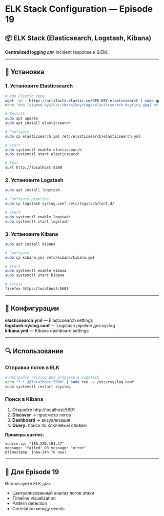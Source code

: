 # ELK Stack Configuration — Episode 19

## 📦 ELK Stack (Elasticsearch, Logstash, Kibana)

**Centralized logging** для incident response и SIEM.

---

## 🚀 Установка

### 1. Установите Elasticsearch

```bash
# Add Elastic repo
wget -qO - https://artifacts.elastic.co/GPG-KEY-elasticsearch | sudo gpg --dearmor -o /usr/share/keyrings/elasticsearch-keyring.gpg
echo "deb [signed-by=/usr/share/keyrings/elasticsearch-keyring.gpg] https://artifacts.elastic.co/packages/8.x/apt stable main" | sudo tee /etc/apt/sources.list.d/elastic-8.x.list

# Install
sudo apt update
sudo apt install elasticsearch

# Configure
sudo cp elasticsearch.yml /etc/elasticsearch/elasticsearch.yml

# Start
sudo systemctl enable elasticsearch
sudo systemctl start elasticsearch

# Test
curl http://localhost:9200
```

### 2. Установите Logstash

```bash
sudo apt install logstash

# Configure pipeline
sudo cp logstash-syslog.conf /etc/logstash/conf.d/

# Start
sudo systemctl enable logstash
sudo systemctl start logstash
```

### 3. Установите Kibana

```bash
sudo apt install kibana

# Configure
sudo cp kibana.yml /etc/kibana/kibana.yml

# Start
sudo systemctl enable kibana
sudo systemctl start kibana

# Access
firefox http://localhost:5601
```

---

## 📁 Конфигурации

**elasticsearch.yml** — Elasticsearch settings  
**logstash-syslog.conf** — Logstash pipeline для syslog  
**kibana.yml** — Kibana dashboard settings

---

## 🔍 Использование

### Отправка логов в ELK

```bash
# Настройте rsyslog для отправки в Logstash
echo "*.* @@localhost:5000" | sudo tee -a /etc/rsyslog.conf
sudo systemctl restart rsyslog
```

### Поиск в Kibana

1. Откройте http://localhost:5601
2. **Discover** → просмотр логов
3. **Dashboard** → визуализация
4. **Query:** поиск по ключевым словам

**Примеры queries:**
```
source.ip: "185.220.101.47"
message: "failed" OR message: "error"
@timestamp: [now-24h TO now]
```

---

## 🎯 Для Episode 19

Используйте ELK для:
- Централизованный анализ логов атаки
- Timeline visualization
- Pattern detection
- Correlation между events
